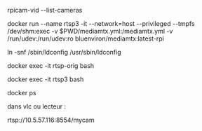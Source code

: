 rpicam-vid --list-cameras


docker run --name rtsp3 -it --network=host --privileged --tmpfs /dev/shm:exec -v $PWD/mediamtx.yml:/mediamtx.yml -v /run/udev:/run/udev:ro  bluenviron/mediamtx:latest-rpi


ln -snf /sbin/ldconfig /usr/sbin/ldconfig


docker exec -it rtsp-orig bash


docker exec -it rtsp3 bash


docker ps



dans vlc ou lecteur :

rtsp://10.5.57.116:8554/mycam
